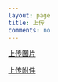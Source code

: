 ```yaml
---
layout: page
title: 上传
comments: no
---
```


[上传图片](http://tadget.taobao.com/redaction/manager.htm#goto/139331254845852639/1)

[上传附件](http://yunpan.taobao.com/home/file.htm#/heartnn的影音收藏)

